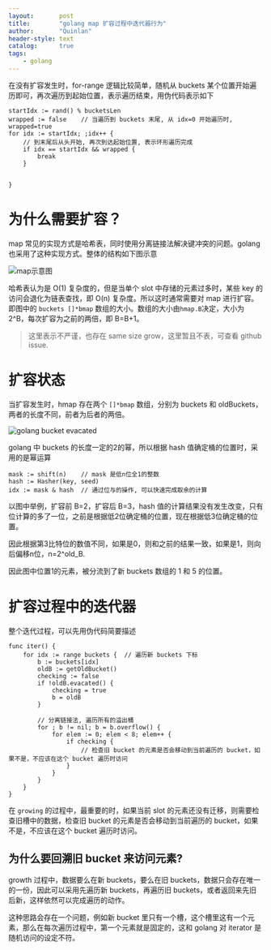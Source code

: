 ```yaml
---
layout:       post
title:        "golang map 扩容过程中迭代器行为"
author:       "Quinlan"
header-style: text
catalog:      true
tags:
    - golang
---
```



在没有扩容发生时，for-range 逻辑比较简单，随机从 buckets 某个位置开始遍历即可，再次遍历到起始位置，表示遍历结束，用伪代码表示如下
```golang
startIdx := rand() % bucketsLen
wrapped := false    // 当遍历到 buckets 末尾, 从 idx=0 开始遍历时, wrapped=true
for idx := startIdx; ;idx++ {
    // 到末尾后从头开始, 再次到达起始位置, 表示环形遍历完成
    if idx == startIdx && wrapped {
        break
    }


}
```

# 为什么需要扩容？
map 常见的实现方式是哈希表，同时使用分离链接法解决键冲突的问题。golang 也采用了这种实现方式。整体的结构如下图示意

![map示意图](http://sehufdf0y.hn-bkt.clouddn.com/whiteboard_exported_image.png)

哈希表认为是 O(1) 复杂度的，但是当单个 slot 中存储的元素过多时，某些 key 的访问会退化为链表查找，即 O(n) 复杂度。所以这时通常需要对 map 进行扩容。即图中的 `buckets []*bmap` 数组的大小。数组的大小由`hmap.B`决定，大小为 2^B，每次扩容为之前的两倍，即 B=B+1。

> 这里表示不严谨，也存在 same size grow，这里暂且不表，可查看 github issue.

# 扩容状态
当扩容发生时，hmap 存在两个 `[]*bmap` 数组，分别为 buckets 和 oldBuckets，两者的长度不同，前者为后者的两倍。

![golang bucket evacated](http://sehufdf0y.hn-bkt.clouddn.com/golang-map-bucket-evacate.png)

golang 中 buckets 的长度一定的2的幂，所以根据 hash 值确定桶的位置时，采用的是幂运算
```golang
mask := shift(n)    // mask 是低n位全1的整数
hash := Hasher(key, seed)
idx := mask & hash  // 通过位与的操作, 可以快速完成取余的计算
```

以图中举例，扩容前 B=2，扩容后 B=3，hash 值的计算结果没有发生改变，只有位计算的多了一位，之前是根据低2位确定桶的位置，现在根据低3位确定桶的位置。<br>

因此根据第3比特位的数值不同，如果是0，则和之前的结果一致，如果是1，则向后偏移n位，n=2^old_B.

因此图中位置1的元素，被分流到了新 buckets 数组的 1 和 5 的位置。

# 扩容过程中的迭代器
整个迭代过程，可以先用伪代码简要描述
```golang
func iter() {
    for idx := range buckets {  // 遍历新 buckets 下标
        b := buckets[idx]
        oldB := getOldBucket()
        checking := false
        if !oldB.evacated() {
            checking = true
            b = oldB
        }

        // 分离链接法, 遍历所有的溢出桶
        for ; b != nil; b = b.overflow() {
            for elem := 0; elem < 8; elem++ {
                if checking {
                    // 检查旧 bucket 的元素是否会移动到当前遍历的 bucket，如果不是，不应该在这个 bucket 遍历时访问
                }
            }
        }
    }
}
```

在 `growing` 的过程中，最重要的时，如果当前 slot 的元素还没有迁移，则需要检查旧槽中的数据，检查旧 bucket 的元素是否会移动到当前遍历的 bucket，如果不是，不应该在这个 bucket 遍历时访问。

## 为什么要回溯旧 bucket 来访问元素?
growth 过程中，数据要么在新 buckets，要么在旧 buckets，数据只会存在唯一的一份，因此可以采用先遍历新 buckets，再遍历旧 buckets，或者返回来先旧后新，这样依然可以完成遍历的动作。

这种思路会存在一个问题，例如新 bucket 里只有一个槽，这个槽里这有一个元素，那么在每次遍历过程中，第一个元素就是固定的，这和 golang 对 iterator 是随机访问的设定不符。




